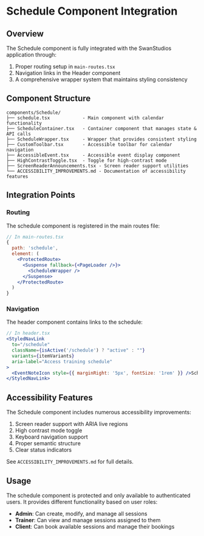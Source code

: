 # Schedule Component Integration

## Overview
The Schedule component is fully integrated with the SwanStudios application through:
1. Proper routing setup in `main-routes.tsx`
2. Navigation links in the Header component
3. A comprehensive wrapper system that maintains styling consistency

## Component Structure

```
components/Schedule/
├── schedule.tsx            - Main component with calendar functionality
├── ScheduleContainer.tsx   - Container component that manages state & API calls
├── ScheduleWrapper.tsx     - Wrapper that provides consistent styling
├── CustomToolbar.tsx       - Accessible toolbar for calendar navigation
├── AccessibleEvent.tsx     - Accessible event display component
├── HighContrastToggle.tsx  - Toggle for high-contrast mode
├── ScreenReaderAnnouncements.tsx - Screen reader support utilities
└── ACCESSIBILITY_IMPROVEMENTS.md - Documentation of accessibility features
```

## Integration Points

### Routing
The schedule component is registered in the main routes file:
```jsx
// In main-routes.tsx
{
  path: 'schedule',
  element: (
    <ProtectedRoute>
      <Suspense fallback={<PageLoader />}>
        <ScheduleWrapper />
      </Suspense>
    </ProtectedRoute>
  )
}
```

### Navigation
The header component contains links to the schedule:
```jsx
// In header.tsx
<StyledNavLink 
  to="/schedule" 
  className={isActive('/schedule') ? "active" : ""}
  variants={itemVariants}
  aria-label="Access training schedule"
>
  <EventNoteIcon style={{ marginRight: '5px', fontSize: '1rem' }} />Schedule
</StyledNavLink>
```

## Accessibility Features
The Schedule component includes numerous accessibility improvements:
1. Screen reader support with ARIA live regions
2. High contrast mode toggle
3. Keyboard navigation support
4. Proper semantic structure
5. Clear status indicators

See `ACCESSIBILITY_IMPROVEMENTS.md` for full details.

## Usage
The schedule component is protected and only available to authenticated users. It provides different functionality based on user roles:
- **Admin**: Can create, modify, and manage all sessions
- **Trainer**: Can view and manage sessions assigned to them
- **Client**: Can book available sessions and manage their bookings